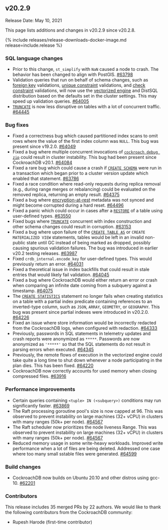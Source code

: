 ## v20.2.9

Release Date: May 10, 2021

This page lists additions and changes in v20.2.9 since v20.2.8.

{% include releases/release-downloads-docker-image.md release=include.release %}

<h3 id="v20-2-9-sql-language-changes">SQL language changes</h3>

- Prior to this change, `st_simplify` with `NaN` caused a node to crash. The behavior has been changed to align with PostGIS. [#63798][#63798]
- Validation queries that run on behalf of schema changes, such as [foreign key](https://www.cockroachlabs.com/docs/v20.2/foreign-key) validations, [unique constraint](https://www.cockroachlabs.com/docs/v20.2/unique) validations, and [check constraint](../v20.2/check.html) validations, will now use the [vectorized engine](../v20.2/vectorized-execution.html) and DistSQL distribution based on the defaults set in the cluster settings. This may speed up validation queries. [#64005][#64005]
- [`TRUNCATE`](https://www.cockroachlabs.com/docs/v20.2/truncate) is now less disruptive on tables with a lot of concurrent traffic. [#64445][#64445]

<h3 id="v20-2-9-bug-fixes">Bug fixes</h3>

- Fixed a correctness bug which caused partitioned index scans to omit rows where the value of the first index column was `NULL`. This bug was present since v19.2.0. [#64049][#64049]
- Fixed a bug where multiple concurrent invocations of [`cockroach debug zip`](https://www.cockroachlabs.com/docs/v20.2/cockroach-debug-zip) could result in cluster instability. This bug had been present since CockroachDB v20.1. [#64084][#64084]
- Fixed a rare bug which could cause a crash if [`CREATE SCHEMA`](https://www.cockroachlabs.com/docs/v20.2/create-schema) were run in a transaction which began prior to a cluster version update which enabled that statement. [#63786][#63786]
- Fixed a race condition where read-only requests during replica removal (e.g., during range merges or rebalancing) could be evaluated on the removed replica, returning an empty result. [#64375][#64375]
- Fixed a bug where [encryption-at-rest](https://www.cockroachlabs.com/docs/v20.2/encryption#encryption-at-rest-enterprise) metadata was not synced and might become corrupted during a hard reset. [#64496][#64496]
- Fixed a panic which could occur in cases after a [`RESTORE`](https://www.cockroachlabs.com/docs/v20.2/restore) of a table using user-defined types. [#63550][#63550]
- Fixed bugs where [`TRUNCATE`](https://www.cockroachlabs.com/docs/v20.2/truncate) concurrent with index construction and other schema changes could result in corruption. [#63153][#63153]
- Fixed a bug where upon failure of the [`CREATE TABLE AS`](https://www.cockroachlabs.com/docs/v20.2/create-table-as) or `CREATE MATERIALIZED VIEW` statements, tables would be left in an invalid non-public state until GC instead of being marked as dropped, possibly causing spurious validation failures. The bug was introduced in earlier v20.2 testing releases. [#63987][#63987]
- Fixed `crdb_internal.encode_key` for user-defined types. This would previously return an error. [#64031][#64031]
- Fixed a theoretical issue in index backfills that could result in stale entries that would likely fail validation. [#64045][#64045]
- Fixed a bug where CockroachDB would either return an error or crash when comparing an infinite date coming from a subquery against a timestamp. [#64075][#64075]
- The [`CREATE STATISTICS`](https://www.cockroachlabs.com/docs/v20.2/create-statistics) statement no longer fails when creating statistics on a table with a partial index predicate containing references to an inverted-type column, such as `JSON`, `ARRAY`, `GEOMETRY`, or `GEOGRAPHY`. This bug was present since partial indexes were introduced in v20.2.0. [#64226][#64226]
- Fixed an issue where store information would be incorrectly redacted from the CockroachDB logs, when configured with redaction. [#64333][#64333]
- Previously, passwords in SQL statements in telemetry updates and crash reports were anonymized as `*****`. Passwords are now anonymized as `'*****'` so that the SQL statements do not result in parsing errors when executed. [#64345][#64345]
- Previously, the remote flows of execution in the vectorized engine could take quite a long time to shut down whenever a node participating in the plan dies. This has been fixed. [#64220][#64220]
- CockroachDB now correctly accounts for used memory when closing compressed files. [#63916][#63916]

<h3 id="v20-2-9-performance-improvements">Performance improvements</h3>

- Certain queries containing `<tuple> IN (<subquery>)` conditions may run significantly faster. [#63869][#63869]
- The Raft processing goroutine pool's size is now capped at 96. This was observed to prevent instability on large machines (32+ vCPU) in clusters with many ranges (50k+ per node). [#64567][#64567]
- The Raft scheduler now prioritizes the node liveness Range. This was observed to prevent instability on large machines (32+ vCPU) in clusters with many ranges (50k+ per node). [#64567][#64567]
- Reduced memory usage in some write-heavy workloads. Improved write performance when a lot of files are being deleted. Addressed one case where too many small sstable files were generated. [#64599][#64599]

<h3 id="v20-2-9-build-changes">Build changes</h3>

- CockroachDB now builds on Ubuntu 20.10 and other distros using gcc-10. [#62201][#62201]

<div class="release-note-contributors" markdown="1">

<h3 id="v20-2-9-contributors">Contributors</h3>

This release includes 35 merged PRs by 22 authors.
We would like to thank the following contributors from the CockroachDB community:

- Rupesh Harode (first-time contributor)

</div>

[#62201]: https://github.com/cockroachdb/cockroach/pull/62201
[#63153]: https://github.com/cockroachdb/cockroach/pull/63153
[#63550]: https://github.com/cockroachdb/cockroach/pull/63550
[#63786]: https://github.com/cockroachdb/cockroach/pull/63786
[#63798]: https://github.com/cockroachdb/cockroach/pull/63798
[#63869]: https://github.com/cockroachdb/cockroach/pull/63869
[#63916]: https://github.com/cockroachdb/cockroach/pull/63916
[#63987]: https://github.com/cockroachdb/cockroach/pull/63987
[#64005]: https://github.com/cockroachdb/cockroach/pull/64005
[#64031]: https://github.com/cockroachdb/cockroach/pull/64031
[#64045]: https://github.com/cockroachdb/cockroach/pull/64045
[#64049]: https://github.com/cockroachdb/cockroach/pull/64049
[#64075]: https://github.com/cockroachdb/cockroach/pull/64075
[#64084]: https://github.com/cockroachdb/cockroach/pull/64084
[#64185]: https://github.com/cockroachdb/cockroach/pull/64185
[#64220]: https://github.com/cockroachdb/cockroach/pull/64220
[#64226]: https://github.com/cockroachdb/cockroach/pull/64226
[#64333]: https://github.com/cockroachdb/cockroach/pull/64333
[#64345]: https://github.com/cockroachdb/cockroach/pull/64345
[#64375]: https://github.com/cockroachdb/cockroach/pull/64375
[#64445]: https://github.com/cockroachdb/cockroach/pull/64445
[#64496]: https://github.com/cockroachdb/cockroach/pull/64496
[#64567]: https://github.com/cockroachdb/cockroach/pull/64567
[#64599]: https://github.com/cockroachdb/cockroach/pull/64599
